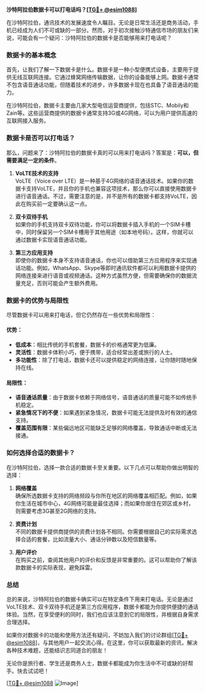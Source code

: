 **沙特阿拉伯数据卡可以打电话吗？[[TG💪+ @esim1088](https://t.me/s/esim1088)]**

在沙特阿拉伯，通讯技术的发展速度令人瞩目。无论是日常生活还是商务活动，手机已经成为人们不可或缺的一部分。然而，对于初次接触沙特通信市场的朋友们来说，可能会有一个疑问：沙特阿拉伯的数据卡是否能够用来打电话呢？

### 数据卡的基本概念

首先，让我们了解一下数据卡是什么。数据卡是一种小型便携式设备，主要用于提供无线互联网连接。它通过蜂窝网络传输数据，让你的设备能够上网。数据卡通常不包含语音通话功能，但随着技术的进步，许多数据卡现在也具备了语音通话的能力。

在沙特阿拉伯，数据卡主要由几家大型电信运营商提供，包括STC、Mobily和Zain等。这些运营商提供的数据卡通常支持3G或4G网络，可以为用户提供高速的互联网接入服务。

### 数据卡是否可以打电话？

那么，问题来了：沙特阿拉伯的数据卡真的可以用来打电话吗？答案是：**可以，但需要满足一定的条件**。

1. **VoLTE技术的支持**  
   VoLTE（Voice over LTE）是一种基于4G网络的语音通话技术。如果你的数据卡支持VoLTE，并且你的手机也兼容这项技术，那么你可以直接使用数据卡进行语音通话。不过，需要注意的是，并不是所有的数据卡都支持VoLTE，因此在购买前一定要确认这一点。

2. **双卡双待手机**  
   如果你的手机支持双卡双待功能，你可以将数据卡插入手机的一个SIM卡槽中，同时保留另一个SIM卡槽用于其他用途（如本地号码）。这样，你就可以通过数据卡实现语音通话功能。

3. **第三方应用支持**  
   即使你的数据卡本身不支持语音通话，你也可以借助第三方应用程序来实现通话功能。例如，WhatsApp、Skype等即时通讯软件都可以利用数据卡提供的网络连接来进行语音或视频通话。这种方式虽然方便，但需要确保你的数据流量充足，否则可能会产生额外费用。

### 数据卡的优势与局限性

尽管数据卡可以用来打电话，但它仍然存在一些优势和局限性：

#### 优势：
- **低成本**：相比传统的手机套餐，数据卡的价格通常更为低廉。
- **灵活性**：数据卡体积小巧，便于携带，适合经常出差或旅行的人士。
- **多功能性**：除了打电话，数据卡还可以提供稳定的网络连接，让你随时随地保持在线。

#### 局限性：
- **语音通话质量**：由于数据卡依赖于网络信号，语音通话的质量可能不如传统手机稳定。
- **紧急情况下的不便**：如果遇到紧急情况，数据卡可能无法提供及时有效的通信支持。
- **覆盖范围有限**：某些偏远地区可能缺乏足够的网络覆盖，导致通话中断或无法接通。

### 如何选择合适的数据卡？

在沙特阿拉伯，选择一款合适的数据卡至关重要。以下几点可以帮助你做出明智的选择：

1. **网络覆盖**  
   确保所选数据卡支持的网络频段与你所在地区的网络覆盖相匹配。例如，如果你生活在城市中心，4G网络可能是最佳选择；而如果你居住在郊区或乡村，则需要考虑3G甚至2G网络的支持。

2. **资费计划**  
   不同的数据卡提供商提供的资费计划各不相同。你需要根据自己的实际需求选择合适的套餐，比如流量大小、通话分钟数以及短信数量等。

3. **用户评价**  
   在购买之前，查阅其他用户的评价和反馈是非常重要的。这可以帮助你了解该款数据卡的实际表现，避免踩雷。

### 总结

总的来说，沙特阿拉伯的数据卡确实可以在特定条件下用来打电话。无论是通过VoLTE技术、双卡双待手机还是第三方应用程序，数据卡都能为你提供便捷的通话体验。当然，在享受便利的同时，我们也应该注意到它的局限性，并根据自身需求合理选择。

如果你对数据卡的功能和使用方法还有疑问，不妨加入我们的讨论群组[[TG💪+ @esim1088](https://t.me/s/esim1088)]，与其他用户一起交流心得。在这里，你可以获取最新的资讯，解决各种技术难题，还能结识志同道合的朋友！

无论你是旅行者、学生还是商务人士，数据卡都能成为你生活中不可或缺的好帮手。快去试试吧！

[[TG💪+ @esim1088](https://t.me/s/esim1088) ![Image](https://i.postimg.cc/4NQfJmqS/Snipaste-2025-05-13-00-14-12.png)]